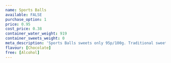 ```yaml
---
name: Sports Balls
available: FALSE
purchase_option: 1
price: 0.95
cost_price: 0.38
container_water_weight: 919
container_sweets_weight: 0
meta_description: 'Sports Balls sweets only 95p/100g. Traditional sweets and more at Humbugs Confectionery Store. Specialists in satisfying your sweet tooth!'
flavour: [Chocolate]
free: [Alcohol]
---
```

